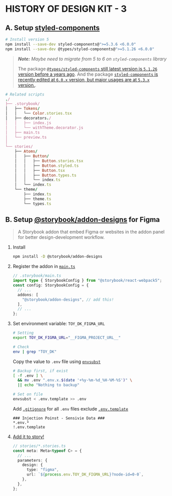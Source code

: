 # HISTORY OF DESIGN KIT - 3

## A. Setup [styled-components](https://styled-components.com/docs/basics#installation)

```bash
# Install version 5
npm install --save-dev styled-components@">=5.3.6 <6.0.0"
npm install --save-dev @types/styled-components@">=5.1.26 <6.0.0"
```

> _**Note:** Maybe need to migrate from 5 to 6 on `styled-components` library_
>
> The package [`@types/styled-compnents` still latest version is `5.1.26` version before a years ago](https://www.npmjs.com/package/@types/styled-components?activeTab=versions).
> And the package [`styled-components` is recently edited at `6.0.x` version, but major usages are at `5.3.x` version.](https://www.npmjs.com/package/styled-components?activeTab=versions).

```ruby
# Related scripts
./
├── .storybook/
│   ├── Tokens/
│   │   └── Color.stories.tsx
│   ├── decorators./
│   │   ├── index.js
│   │   └── withTheme.decorator.js
│   ├── main.ts
│   └── preview.ts
│
└── stories/
    ├── Atoms/
    │   ├── Button/
    │   │   ├── Button.stories.tsx
    │   │   ├── Button.styled.ts
    │   │   ├── Button.tsx
    │   │   ├── Button.types.ts
    │   │   └── index.ts
    │   └── index.ts
    └── theme/
        ├── index.ts
        ├── theme.ts
        └── types.ts
```

## B. Setup [@storybook/addon-designs](https://github.com/storybookjs/addon-designs#readme) for Figma

> A Storybook addon that embed Figma or websites in the addon panel for better design-development workflow.

1. Install

   ```bash
   npm install -D @storybook/addon-designs
   ```

2. Register the addon in [`main.ts`](.storybook/main.ts)

   ```typescript
   // .storybook/main.ts
   import type { StorybookConfig } from "@storybook/react-webpack5";
   const config: StorybookConfig = {
     // ...
     addons: [
       "@storybook/addon-designs", // add this!
     ],
     // ...
   };
   ```

3. Set environment variable: `TOY_DK_FIGMA_URL`

   ```bash
   # Setting
   export TOY_DK_FIGMA_URL="__FIGMA_PROJECT_URL__"

   # Check
   env | grep "TOY_DK"
   ```

   Copy the value to `.env` file using [`envsubst`](https://www.baeldung.com/linux/envsubst-command)

   ```bash
   # Backup first, if exist
   [ -f .env ] \
     && mv .env ".env.x.$(date '+%y-%m-%d_%H-%M-%S')" \
     || echo "Nothing to backup"

   # Set on file
   envsubst < .env.template >> .env
   ```

   Add [`.gitignore`](.gitignore) for all `.env` files exclude [`.env.template`](./.env.template)

   ```gitignore
   ### Injection Poinst - Sensivie Data ###
   *.env.*
   !.env.template
   ```

4. [Add it to story!](https://github.com/storybookjs/addon-designs#3-add-it-to-story)

   ```typescript
   // stories/*.stories.ts
   const meta: Meta<typeof C> = {
     // ...
     parameters: {
       design: {
         type: "figma",
         url: `${process.env.TOY_DK_FIGMA_URL}?node-id=0-0`,
       },
     },
   };
   ```
